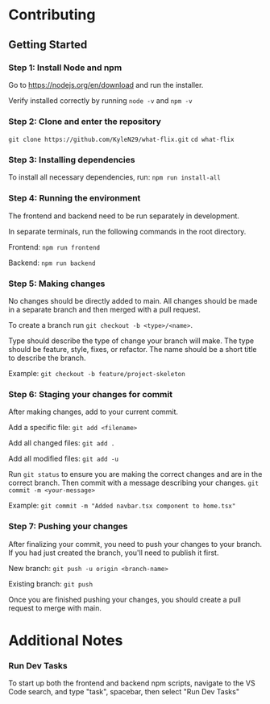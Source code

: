 # Contributing

## Getting Started

### Step 1: Install Node and npm

Go to https://nodejs.org/en/download and run the installer.

Verify installed correctly by running `node -v` and `npm -v`

### Step 2: Clone and enter the repository

`git clone https://github.com/KyleN29/what-flix.git` `cd what-flix`

### Step 3: Installing dependencies

To install all necessary dependencies, run: `npm run install-all`

### Step 4: Running the environment

The frontend and backend need to be run separately in development.

In separate terminals, run the following commands in the root directory.

Frontend: `npm run frontend`

Backend: `npm run backend`

### Step 5: Making changes

No changes should be directly added to main. All changes should be made in a
separate branch and then merged with a pull request.

To create a branch run `git checkout -b <type>/<name>`.

Type should describe the type of change your branch will make. The type should
be feature, style, fixes, or refactor. The name should be a short title to
describe the branch.

Example: `git checkout -b feature/project-skeleton`

### Step 6: Staging your changes for commit

After making changes, add to your current commit.

Add a specific file: `git add <filename>`

Add all changed files: `git add .`

Add all modified files: `git add -u`

Run `git status` to ensure you are making the correct changes and are in the
correct branch. Then commit with a message describing your changes.
`git commit -m <your-message>`

Example: `git commit -m "Added navbar.tsx component to home.tsx"`

### Step 7: Pushing your changes

After finalizing your commit, you need to push your changes to your branch.
If you had just created the branch, you'll need to publish it first.

New branch: `git push -u origin <branch-name>`

Existing branch: `git push`

Once you are finished pushing your changes, you should create a pull
request to merge with main.

# Additional Notes

### Run Dev Tasks

To start up both the frontend and backend npm scripts, navigate to the VS Code
search, and type "task", spacebar, then select "Run Dev Tasks"
